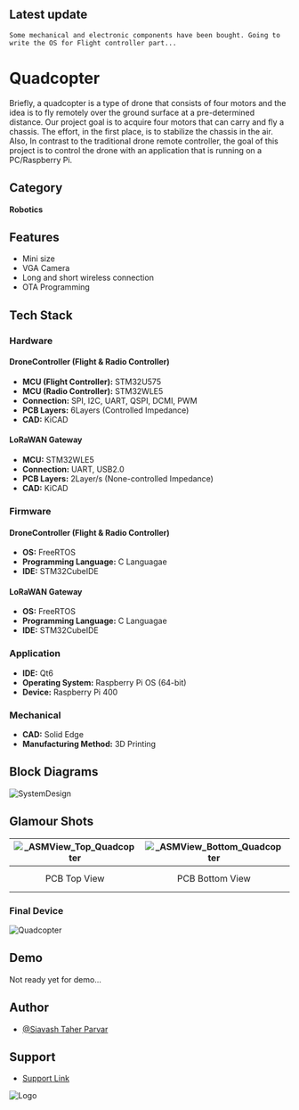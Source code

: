 
## Latest update

``
Some mechanical and electronic components have been bought. Going to write the OS for Flight controller part...
``

# Quadcopter

Briefly, a quadcopter is a type of drone that consists of four motors and the idea is to fly remotely over the ground surface at a pre-determined distance. Our project goal is to acquire four motors that can carry and fly a chassis. The effort, in the first place, is to stabilize the chassis in the air. Also, In contrast to the traditional drone remote controller, the goal of this project is to control the drone with an application that is running on a PC/Raspberry Pi.

## Category

__Robotics__

## Features

- Mini size
- VGA Camera
- Long and short wireless connection
- OTA Programming


## Tech Stack

### Hardware

#### DroneController (Flight & Radio Controller)
- **MCU (Flight Controller):** STM32U575
- **MCU (Radio Controller):** STM32WLE5
- **Connection:** SPI, I2C, UART, QSPI, DCMI, PWM
- **PCB Layers:** 6Layers (Controlled Impedance)
- **CAD:** KiCAD

#### LoRaWAN Gateway
- **MCU:** STM32WLE5
- **Connection:** UART, USB2.0
- **PCB Layers:** 2Layer/s (None-controlled Impedance)
- **CAD:** KiCAD

### Firmware

#### DroneController (Flight & Radio Controller)
- **OS:** FreeRTOS
- **Programming Language:** C Languagae
- **IDE:** STM32CubeIDE

#### LoRaWAN Gateway
- **OS:** FreeRTOS
- **Programming Language:** C Languagae
- **IDE:** STM32CubeIDE

### Application

- **IDE:** Qt6
- **Operating System:** Raspberry Pi OS (64-bit)
- **Device:** Raspberry Pi 400

### Mechanical

- **CAD:** Solid Edge
- **Manufacturing Method:** 3D Printing

## Block Diagrams

![SystemDesign](https://github.com/mend0z0/Quadcopter/blob/main/Document/Block%20Diagrams/_FBD_SYS_QuadCopter_v1.0.svg)

## Glamour Shots

|![_ASMView_Top_Quadcopter](https://github.com/mend0z0/Quadcopter/blob/main/Document/Glamour%20shots/_ASMView_Top_Quadcopter_v1.0.svg)|![_ASMView_Bottom_Quadcopter](https://github.com/mend0z0/Quadcopter/blob/main/Document/Glamour%20shots/_ASMView_Bottom_Quadcopter_v1.0.svg)|![_MECH_Quadcopter_v1.0_](https://github.com/mend0z0/Quadcopter/blob/main/Document/Glamour%20shots/_MECH_Quadcopter_v1.0.svg)|![App Screenshot](https://github.com/mend0z0/Quadcopter/blob/main/Document/Glamour%20shots/_APP_Quadcopter_v1.0.svg)|
|:--:| :--:| :--:| :--: |
| PCB Top View | PCB Bottom View | Frame View | Application View |

### Final Device

![_Quadcopter_](https://github.com/mend0z0)

## Demo

Not ready yet for demo...

## Author

- [@Siavash Taher Parvar](https://www.linkedin.com/in/mend0z0)

## Support

- [Support Link](https://github.com/sponsors/mend0z0)

![Logo](https://github.com/mend0z0/Quadcopter/blob/main/Logo.png)

